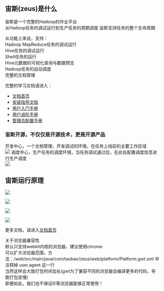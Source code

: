 ## 宙斯(zeus)是什么
宙斯是一个完整的Hadoop的作业平台  
从Hadoop任务的调试运行到生产任务的周期调度
宙斯支持任务的整个生命周期

从功能上来说，支持：  
Hadoop MapReduce任务的调试运行  
Hive任务的调试运行  
Shell任务的运行    
Hive元数据的可视化查询与数据预览  
Hadoop任务的自动调度  
完整的文档管理  

完整的学习文档请进入：
* [文档首页](https://github.com/alibaba/zeus/wiki)
* [安装指导文档](https://github.com/alibaba/zeus/wiki/安装指导文档)
* [用户入门手册](https://github.com/alibaba/zeus/wiki/用户入门手册)
* [用户进阶手册](https://github.com/alibaba/zeus/wiki/用户进阶手册)
* [管理员配置手册](https://github.com/alibaba/zeus/wiki/管理员配置手册)
 
### 宙斯开源，不仅仅是开源技术，更是开源产品  
开发中心，一个文档管理，开发调试的环境，在任务上线前的主要工作区域  
<a href="http://yun.duiba.com.cn/xuhengfei/snapshot-dev.png" target="_blank"><img src="http://yun.duiba.com.cn/xuhengfei/snapshot-dev.png" /></a>
调度中心，生产任务的调度环境，当任务调试通过后，在此处配置调度信息进行生产调度  
<a href="http://yun.duiba.com.cn/xuhengfei/snapshot-schedule.png" target="_blank"><img src="http://yun.duiba.com.cn/xuhengfei/snapshot-schedule.png" /></a>  

## 宙斯运行原理
<a href="http://yun.duiba.com.cn/xuhengfei/graph-network.png" target="_blank"><img src="http://yun.duiba.com.cn/xuhengfei/graph-network.png" /></a>  

<a href="http://yun.duiba.com.cn/xuhengfei/graph-struct.png" target="_blank"><img src="http://yun.duiba.com.cn/xuhengfei/graph-struct.png" /></a>  

<a href="http://yun.duiba.com.cn/xuhengfei/graph-workflow.png" target="_blank"><img src="http://yun.duiba.com.cn/xuhengfei/graph-workflow.png" /></a>  

<a href="http://yun.duiba.com.cn/xuhengfei/graph-schedule.png" target="_blank"><img src="http://yun.duiba.com.cn/xuhengfei/graph-schedule.png" /></a>   



更多文档，请进入<a href="http://github.com/alibaba/zeus/wiki" target="_blank">文档首页</a> 



关于浏览器兼容性  
默认只支持webkit内核的浏览器，建议使用chrome  
可以扩大浏览器范围，方法：/web/src/main/java/com/taobao/zeus/web/platform/Platform.gwt.xml 中注释掉 user.agent 这一行  
当然这样会大致打包时间加长(gwt为了兼容不同的浏览器会编译更多的代码，导致打包变慢)  
即便如此，我们也不保证IE等浏览器能够正常使用！  


